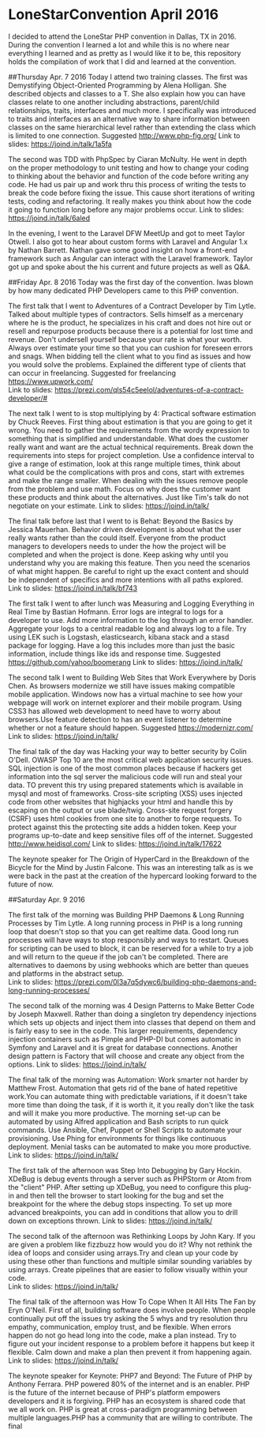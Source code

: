 # LoneStarConvention April 2016

I decided to attend the LoneStar PHP convention in Dallas, TX in 2016. During the convention I learned a lot and while this is no where near everything I learned and as pretty as I would like it to be, this repository holds the compilation of work that I did and learned at the convention.  


##Thursday Apr. 7 2016
Today I attend two training classes. The first was Demystifying Object-Oriented Programming by Alena Holligan. She described objects and classes to a T. She also explain how you can have classes relate to one another including abstractions, parent/child relationships, traits, interfaces and much more. I specifically was introduced to traits and interfaces as an alternative way to share information between classes on the same hierarchical level rather than extending the class which is limited to one connection.
Suggested http://www.php-fig.org/
Link to slides: https://joind.in/talk/1a5fa

The second was TDD with PhpSpec by Ciaran McNulty. He went in depth on the proper methodology to unit testing and how to change your coding to thinking about the behavior and function of the code before writing any code. He had us pair up and work thru this process of writing the tests to break the code before fixing the issue. This cause short iterations of writing tests, coding and refactoring. It really makes you think about how the code it going to function long before any major problems occur.
Link to slides: https://joind.in/talk/6aled

In the evening, I went to the Laravel DFW MeetUp and got to meet  Taylor Otwell. I also got to hear about custom forms with Laravel and Angular 1.x by Nathan Barrett. Nathan gave some good insight on how a front-end framework such as Angular can interact with the Laravel framework. Taylor got up and spoke about the his current and future projects as well as Q&A.


##Friday Apr. 8 2016
Today was the first day of the convention. Iwas blown by how many dedicated PHP Developers came to this PHP convention.

The first talk that I went to Adventures of a Contract Developer by Tim Lytle. Talked about multiple types of contractors. Sells himself as a mercenary where he is the product, he specializes in his craft and does not hire out or resell and repurpose products because there is a potential for lost time and revenue. Don't undersell yourself because your rate is what your worth. Always over estimate your time so that you can cushion for foreseen errors and snags. When bidding tell the client what to you find as issues and how you would solve the problems. Explained the different type of clients that can occur in freelancing.
Suggested for freelancing https://www.upwork.com/  
Link to slides: https://prezi.com/qls54c5eelol/adventures-of-a-contract-developer/#

The next talk I went to is stop multiplying by 4: Practical software estimation by Chuck Reeves. First thing about estimation is that you are going to get it wrong. You need to gather the requirements from the wordy expression to something that is simplified and understandable. What does the customer really want and want are the actual technical requirements. Break down the requirements into steps for project completion. Use a confidence interval to give a range of estimation, look at this range multiple times, think about what could be the complications with pros and cons, start with extremes and make the range smaller. When dealing with the issues remove people from the problem and use math. Focus on why does the customer want these products and think about the alternatives. Just like Tim's talk do not negotiate on your estimate.
Link to slides: https://joind.in/talk/

The final talk before last that I went to is Behat: Beyond the Basics by Jessica Mauerhan. Behavior driven development is about what the user really wants rather than the could itself. Everyone from the product managers to developers needs to under the how the project will be completed and when the project is done. Keep asking why until you understand why you are making this feature. Then you need the scenarios of what might happen. Be careful to right up the exact content and should be independent of specifics and more intentions with all paths explored.
Link to slides: https://joind.in/talk/bf743

The first talk I went to after lunch was Measuring and Logging Everything in Real Time by Bastian Hofmann. Error logs are integral to logs for a developer to use. Add more information to the log through an error handler. Aggregate your logs to a central readable log and always log to a file. Try using LEK such is Logstash, elasticsearch, kibana stack and a stasd package for logging. Have a log this includes more than just the basic information, include things like ids and response time.
Suggested https://github.com/yahoo/boomerang
Link to slides: https://joind.in/talk/

The second talk I went to Building Web Sites that Work Everywhere by Doris Chen. As browsers modernize we still have issues making compatible mobile application. Windows now has a virtual machine to see how your webpage will work on internet explorer and their mobile program. Using CSS3 has allowed web development to need have to worry about browsers.Use feature detection to has an event listener to determine whether or not a feature should happen.
Suggested https://modernizr.com/
Link to slides: https://joind.in/talk/

The final talk of the day was Hacking your way to better security by Colin O'Dell. OWASP Top 10 are the most critical web application security issues. SQL injection is one of the most common places because if hackers get information into the sql server the malicious code will run and steal your data. TO prevent this try using prepared statements which is available in mysql and most of frameworks. Cross-site scripting (XSS) uses injected code from other websites that highjacks your html and handle this by escaping on the output or use blade/twig. Cross-site request forgery (CSRF) uses html cookies from one site to another to forge requests. To protect against this the protecting site adds a hidden token. Keep your programs up-to-date and keep sensitive files off of the internet.
Suggested http://www.heidisql.com/
Link to slides: https://joind.in/talk/17622

The keynote speaker for The Origin of HyperCard in the Breakdown of the Bicycle for the Mind by Justin Falcone. This was an interesting talk as is we were back in the past at the creation of the hypercard looking forward to the future of now.

##Saturday Apr. 9 2016

The first talk of the morning was Building PHP Daemons & Long Running Processes by Tim Lytle. A long running process in PHP is a long running loop that doesn't stop so that you can get realtime data. Good long run processes will have ways to stop responsibly and ways to restart. Queues for scripting can be used to block, it can be reserved for a while to try a job and will return to the queue if the job can't be completed. There are alternatives to daemons by using webhooks which are better than queues and platforms in the abstract setup.  
Link to slides: https://prezi.com/0l3a7q5dywc6/building-php-daemons-and-long-running-processes/

The second talk of the morning was 4 Design Patterns to Make Better Code by Joseph Maxwell. Rather than doing a singleton try dependency injections which sets up objects and inject them into classes that depend on them and is fairly easy to see in the code. This larger requirements, dependency injection containers such as Pimple and PHP-DI but comes automatic in Symfony and Laravel and it is great for database connections. Another design pattern is Factory that will choose and create any object from the options.
Link to slides: https://joind.in/talk/

The final talk of the morning was Automation: Work smarter not harder by Matthew Frost. Automation that gets rid of the bane of hated repetitive work.You can automate thing with predictable variations, if it doesn't take more time than doing the task, if it is worth it, it you really don't like the task and will it make you more productive. The morning set-up can be automated by using Alfred application and Bash scripts to run quick commands. Use Ansible, Chef, Puppet or Shell Scripts to automate your provisioning. Use Phing for environments for things like continuous deployment. Menial tasks can be automated to make you more productive.
Link to slides: https://joind.in/talk/

The first talk of the afternoon was Step Into Debugging by Gary Hockin. XDeBug is debug events through a server such as PHPStorm or Atom from the "client" PHP. After setting up XDeBug, you need to configure this plug-in and then tell the browser to start looking for the bug and set the breakpoint for the where the debug stops inspecting. To set up more advanced breakpoints, you can add in conditions that allow you to drill down on exceptions thrown.
Link to slides: https://joind.in/talk/

The second talk of the afternoon was Rethinking Loops by John Kary. If you are given a problem like fizzbuzz how would you do it? Why not rethink the idea of loops and consider using arrays.Try and clean up your code by using these other than functions and multiple similar sounding variables by using arrays. Create pipelines that are easier to follow visually within your code.  
Link to slides: https://joind.in/talk/

The final talk of the afternoon was How To Cope When It All Hits The Fan by Eryn O'Neil. First of all, building software does involve people. When people continually put off the issues try asking the 5 whys and try resolution thru empathy, communication, employ trust, and be flexible. When errors happen do not go head long into the code, make a plan instead. Try to figure out your incident response to a problem before it happens but keep it flexible. Calm down and make a plan then prevent it from happening again.   
Link to slides: https://joind.in/talk/

The keynote speaker for Keynote: PHP7 and Beyond: The Future of PHP by Anthony Ferrara. PHP powered 80% of the internet and is an enabler. PHP is the future of the internet because of PHP's platform empowers developers and it is forgiving. PHP has an ecosystem is shared code that we all work on. PHP is great at cross-paradigm programming between multiple languages.PHP has a community that are willing to contribute. The final  
